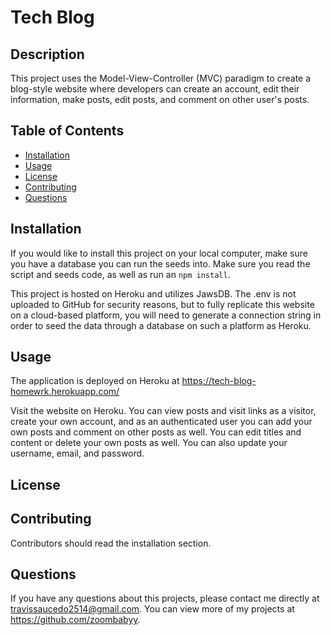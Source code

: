 # Tech Blog

## Description

This project uses the Model-View-Controller (MVC) paradigm to create a blog-style website where developers can create an account, edit their information, make posts, edit posts, and comment on other user's posts.

## Table of Contents

- [Installation](#installation)
- [Usage](#usage)
- [License](#license)
- [Contributing](#contributing)
- [Questions](#questions)

## Installation

If you would like to install this project on your local computer, make sure you have a database you can run the seeds into. Make sure you read the script and seeds code, as well as run an `npm install`.

This project is hosted on Heroku and utilizes JawsDB. The .env is not uploaded to GitHub for security reasons, but to fully replicate this website on a cloud-based platform, you will need to generate a connection string in order to seed the data through a database on such a platform as Heroku.

## Usage

The application is deployed on Heroku at https://tech-blog-homewrk.herokuapp.com/

Visit the website on Heroku. You can view posts and visit links as a visitor, create your own account, and as an authenticated user you can add your own posts and comment on other posts as well. You can edit titles and content or delete your own posts as well. You can also update your username, email, and password.

## License

## Contributing

Contributors should read the installation section.

## Questions

If you have any questions about this projects, please contact me directly at travissaucedo2514@gmail.com. You can view more of my projects at https://github.com/zoombabyy.
